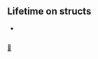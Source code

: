 ## Lifetime on structs

* 

```rust

```

[📒](https://doc.rust-lang.org/1.17.0/book/lifetimes.html#in-structs)